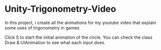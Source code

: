 # Unity-Trigonometry-Video
In this project, i create all the animations for my youtube video that explain some uses of trigonometry in games

Click S to start the initial animation of the circle.
You can check the class Draw & UIAnimation to see what each input does.